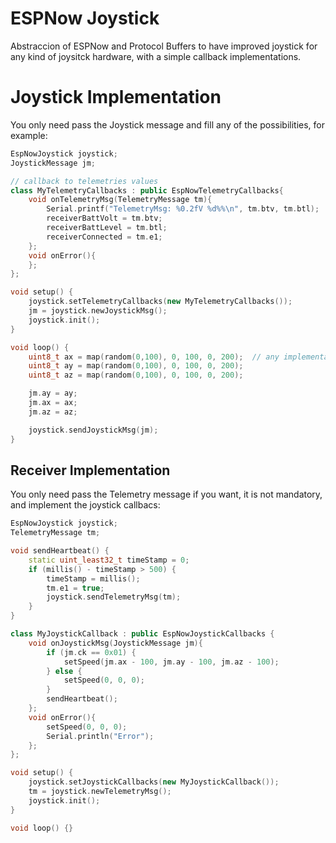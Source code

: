 
# ESPNow Joystick 

Abstraccion of ESPNow and Protocol Buffers to have improved joystick for any kind of joysitck hardware, with a simple callback implementations.

# Joystick Implementation

You only need pass the Joystick message and fill any of the possibilities, for example:

```cpp
EspNowJoystick joystick;
JoystickMessage jm;

// callback to telemetries values
class MyTelemetryCallbacks : public EspNowTelemetryCallbacks{
    void onTelemetryMsg(TelemetryMessage tm){
        Serial.printf("TelemetryMsg: %0.2fV %d%%\n", tm.btv, tm.btl);
        receiverBattVolt = tm.btv;
        receiverBattLevel = tm.btl;
        receiverConnected = tm.e1;
    };
    void onError(){
    };
};

void setup() {
    joystick.setTelemetryCallbacks(new MyTelemetryCallbacks());
    jm = joystick.newJoystickMsg();
    joystick.init();
}

void loop() {
    uint8_t ax = map(random(0,100), 0, 100, 0, 200);  // any implementation, SPI, i2c, analog switchs
    uint8_t ay = map(random(0,100), 0, 100, 0, 200);
    uint8_t az = map(random(0,100), 0, 100, 0, 200);

    jm.ay = ay;
    jm.ax = ax;
    jm.az = az;

    joystick.sendJoystickMsg(jm);
}

```

## Receiver Implementation

You only need pass the Telemetry message if you want, it is not mandatory, and implement the joystick callbacs:

```cpp
EspNowJoystick joystick;
TelemetryMessage tm;

void sendHeartbeat() {
    static uint_least32_t timeStamp = 0;
    if (millis() - timeStamp > 500) {
        timeStamp = millis();
        tm.e1 = true;
        joystick.sendTelemetryMsg(tm);
    }
}

class MyJoystickCallback : public EspNowJoystickCallbacks {
    void onJoystickMsg(JoystickMessage jm){
        if (jm.ck == 0x01) {
            setSpeed(jm.ax - 100, jm.ay - 100, jm.az - 100);
        } else {
            setSpeed(0, 0, 0);
        }
        sendHeartbeat();
    };
    void onError(){
        setSpeed(0, 0, 0);
        Serial.println("Error");
    };
};

void setup() {
    joystick.setJoystickCallbacks(new MyJoystickCallback());
    tm = joystick.newTelemetryMsg();
    joystick.init();
}

void loop() {}
```

